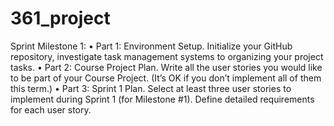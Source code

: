 ﻿# 361_project
Sprint Milestone 1:
•	Part 1: Environment Setup. Initialize your GitHub repository, investigate task management systems to organizing your project tasks.
•	Part 2: Course Project Plan. Write all the user stories you would like to be part of your Course Project. (It’s OK if you don’t implement all of them this term.)
•	Part 3: Sprint 1 Plan. Select at least three user stories to implement during Sprint 1 (for Milestone #1). Define detailed requirements for each user story.
